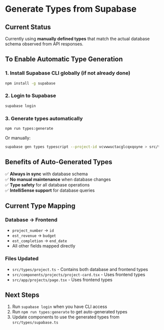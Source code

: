 # Generate Types from Supabase

## Current Status
Currently using **manually defined types** that match the actual database schema observed from API responses.

## To Enable Automatic Type Generation

### 1. Install Supabase CLI globally (if not already done)
```bash
npm install -g supabase
```

### 2. Login to Supabase
```bash
supabase login
```

### 3. Generate types automatically
```bash
npm run types:generate
```

Or manually:
```bash
supabase gen types typescript --project-id vcvwwuctacglcqxqoyne > src/types/supabase.ts
```

## Benefits of Auto-Generated Types

✅ **Always in sync** with database schema  
✅ **No manual maintenance** when database changes  
✅ **Type safety** for all database operations  
✅ **IntelliSense support** for database queries  

## Current Type Mapping

### Database → Frontend
- `project_number` → `id`
- `est_revenue` → `budget` 
- `est_completion` → `end_date`
- All other fields mapped directly

### Files Updated
- `src/types/project.ts` - Contains both database and frontend types
- `src/components/projects/project-card.tsx` - Uses frontend types
- `src/app/projects/page.tsx` - Uses frontend types

## Next Steps
1. Run `supabase login` when you have CLI access
2. Run `npm run types:generate` to get auto-generated types
3. Update components to use the generated types from `src/types/supabase.ts`